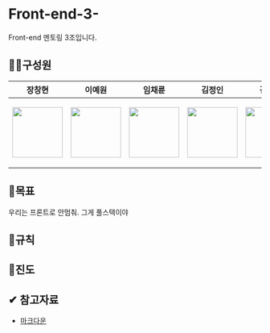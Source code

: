 # Front-end-3-
Front-end 멘토링 3조입니다.

## 🧑‍💻구성원
|                                                              장창현                                                               |                                                               이예원                                                               |                                                              임채륜                                                              |김정인|김세림|
|:------------------------------------------------------------------------------------------------------------------------------:|:-------------------------------------------------------------------------------------------------------------------------------:|:-----------------------------------------------------------------------------------------------------------------------------:|:---:|:---:|
|<p><a href="https://github.com/changhyun-jang"> <img src="https://avatars.githubusercontent.com/u/86968048?s=400&u=e8cdd18230094558a6014cab99c580b14b5d310f&v=4" width="100"></a></p>|<p><a href="https://github.com/leeye-won"> <img src="https://avatars.githubusercontent.com/u/86968048?s=400&u=e8cdd18230094558a6014cab99c580b14b5d310f&v=4" width="100"></a></p>|<p><a href="https://github.com/PBEM22"> <img src="https://avatars.githubusercontent.com/u/86968048?s=400&u=e8cdd18230094558a6014cab99c580b14b5d310f&v=4" width="100"></a></p>|<p><a href="https://github.com/jynkim04"> <img src="https://avatars.githubusercontent.com/u/86968048?s=400&u=e8cdd18230094558a6014cab99c580b14b5d310f&v=4" width="100"></a></p>|<p><a href="https://github.com/threefoots"> <img src="https://avatars.githubusercontent.com/u/86968048?s=400&u=e8cdd18230094558a6014cab99c580b14b5d310f&v=4" width="100"></a></p>|

## 👊목표
우리는 프론트로 안멈춰. 그게 풀스택이야

## 🙏규칙

## 📘진도


## ✔ 참고자료
- [마크다운](https://gist.github.com/ihoneymon/652be052a0727ad59601)

